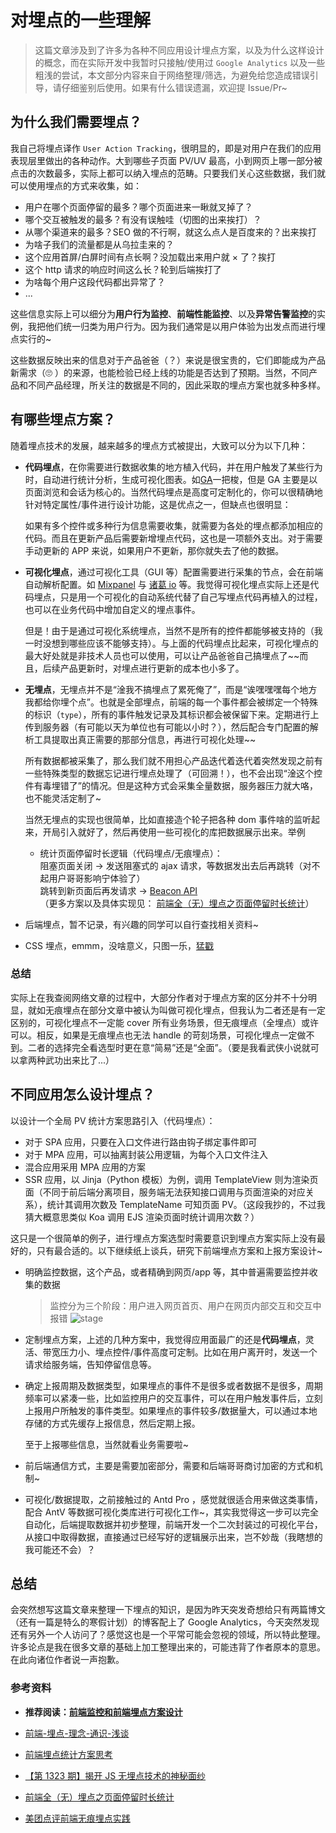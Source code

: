 # 对埋点的一些理解

> 这篇文章涉及到了许多为各种不同应用设计埋点方案，以及为什么这样设计的概念，而在实际开发中我暂时只接触/使用过 `Google Analytics` 以及一些粗浅的尝试，本文部分内容来自于网络整理/筛选，为避免给您造成错误引导，请仔细鉴别后使用。如果有什么错误遗漏，欢迎提 Issue/Pr~

## 为什么我们需要埋点？

我自己将埋点译作 `User Action Tracking`，很明显的，即是对用户在我们的应用表现层里做出的各种动作。大到哪些子页面 PV/UV 最高，小到网页上哪一部分被点击的次数最多，实际上都可以纳入埋点的范畴。只要我们关心这些数据，我们就可以使用埋点的方式来收集，如：

- 用户在哪个页面停留的最多？哪个页面进来一瞅就叉掉了？
- 哪个交互被触发的最多？有没有误触哇（切图的出来挨打）？
- 从哪个渠道来的最多？SEO 做的不行啊，就这么点人是百度来的？出来挨打
- 为啥子我们的流量都是从乌拉圭来的？
- 这个应用首屏/白屏时间有点长啊？没加载出来用户就 × 了？挨打
- 这个 http 请求的响应时间这么长？轮到后端挨打了
- 为啥每个用户这段代码都出异常了？
- ...

这些信息实际上可以细分为**用户行为监控**、**前端性能监控**、以及**异常告警监控**的实例，我把他们统一归类为用户行为。因为我们通常是以用户体验为出发点而进行埋点实行的~

这些数据反映出来的信息对于产品爸爸（？）来说是很宝贵的，它们即能成为产品新需求（🙄 ）的来源，也能检验已经上线的功能是否达到了预期。当然，不同产品和不同产品经理，所关注的数据是不同的，因此采取的埋点方案也就多种多样。

## 有哪些埋点方案？

随着埋点技术的发展，越来越多的埋点方式被提出，大致可以分为以下几种：

- **代码埋点**，在你需要进行数据收集的地方植入代码，并在用户触发了某些行为时，自动进行统计分析，生成可视化图表。如[GA](https://analytics.google.com)一把梭，但是 GA 主要是以页面浏览和会话为核心的。当然代码埋点是高度可定制化的，你可以很精确地针对特定属性/事件进行设计功能，这是优点之一，但缺点也很明显：

  如果有多个控件或多种行为信息需要收集，就需要为各处的埋点都添加相应的代码。而且在更新产品后需要新增埋点代码，这也是一项额外支出。对于需要手动更新的 APP 来说，如果用户不更新，那你就失去了他的数据。

- **可视化埋点**，通过可视化工具（GUI 等）配置需要进行采集的节点，会在前端自动解析配置。如 [Mixpanel](https://github.com/mixpanel) 与 [诸葛 io](https://demo.zhugeio.com) 等。我觉得可视化埋点实际上还是代码埋点，只是用一个可视化的自动系统代替了自己写埋点代码再植入的过程，也可以在业务代码中增加自定义的埋点事件。

  但是！由于是通过可视化系统埋点，当然不是所有的控件都能够被支持的（我一时没想到哪些应该不能够支持）。与上面的代码埋点比起来，可视化埋点的最大好处就是非技术人员也可以使用，可以让产品爸爸自己搞埋点了~~而且，后续产品更新时，对埋点进行更新的成本也小多了。

- **无埋点**，无埋点并不是“淦我不搞埋点了累死俺了”，而是“诶嘿嘿嘿每个地方我都给你埋个点”。也就是全部埋点，前端的每一个事件都会被绑定一个特殊的标识（`type`），所有的事件触发记录及其标识都会被保留下来。定期进行上传到服务器（有可能以天为单位也有可能以小时？），然后配合专门配置的解析工具提取出真正需要的那部分信息，再进行可视化处理~~

  所有数据都被采集了，那么我们就不用担心产品迭代着迭代着突然发现之前有一些特殊类型的数据忘记进行埋点处理了（可回溯！），也不会出现“淦这个控件有毒埋错了”的情况。但是这种方式会采集全量数据，服务器压力就大咯，也不能灵活定制了~

  当然无埋点的实现也很简单，比如直接造个轮子把各种 dom 事件啥的监听起来，开局引入就好了，然后再使用一些可视化的库把数据展示出来。举例

  - 统计页面停留时长逻辑（代码埋点/无痕埋点）：  
    阻塞页面关闭 -> 发送阻塞式的 ajax 请求，等数据发出去后再跳转（对不起用户哥哥影响宁体验了）  
    跳转到新页面后再发请求 -> [Beacon API](https://developer.mozilla.org/zh-CN/docs/Web/API/Beacon_API)  
    （更多方案以及具体实现见： [前端全（无）埋点之页面停留时长统计](https://github.com/zuopf769/notebook/blob/master/fe/%E5%89%8D%E7%AB%AF%E5%85%A8%EF%BC%88%E6%97%A0%EF%BC%89%E5%9F%8B%E7%82%B9%E4%B9%8B%E9%A1%B5%E9%9D%A2%E5%81%9C%E7%95%99%E6%97%B6%E9%95%BF%E7%BB%9F%E8%AE%A1/README.md)）

- 后端埋点，暂不记录，有兴趣的同学可以自行查找相关资料~

- CSS 埋点，emmm，没啥意义，只图一乐，[猛戳](https://juejin.im/post/5a5ffe79f265da3e3f4cba8a)

### 总结

实际上在我查阅网络文章的过程中，大部分作者对于埋点方案的区分并不十分明显，就如无痕埋点在部分文章中被认为叫做可视化埋点，但我认为二者还是有一定区别的，可视化埋点不一定能 cover 所有业务场景，但无痕埋点（全埋点）或许可以。相反，如果是无痕埋点也无法 handle 的苛刻场景，可视化埋点一定做不到。二者的选择完全看选型时更在意“简易”还是“全面”。（要是我看武侠小说就可以拿两种武功出来比了...）

## 不同应用怎么设计埋点？

以设计一个全局 PV 统计方案思路引入（代码埋点）：

- 对于 SPA 应用，只要在入口文件进行路由钩子绑定事件即可
- 对于 MPA 应用，可以抽离封装公用逻辑，为每个入口文件注入
- 混合应用采用 MPA 应用的方案
- SSR 应用，以 Jinja（Python 模板）为例，调用 TemplateView 则为渲染页面（不同于前后端分离项目，服务端无法获知接口调用与页面渲染的对应关系），统计其调用次数及 TemplateName 可知页面 PV。（这段我抄的，不过我猜大概意思类似 Koa 调用 EJS 渲染页面时统计调用次数？）

这只是一个很简单的例子，进行埋点方案选型时需要意识到埋点方案实际上没有最好的，只有最合适的。以下继续纸上谈兵，研究下前端埋点方案和上报方案设计~

- 明确监控数据，这个产品，或者精确到网页/app 等，其中普遍需要监控并收集的数据

  > 监控分为三个阶段：用户进入网页首页、用户在网页内部交互和交互中报错
  > ![stage](https://user-gold-cdn.xitu.io/2018/8/2/164fa1642bb839ad?imageView2/0/w/1280/h/960/format/webp/ignore-error/1)

- 定制埋点方案，上述的几种方案中，我觉得应用面最广的还是**代码埋点**，灵活、带宽压力小、埋点控件/事件高度可定制。比如在用户离开时，发送一个请求给服务端，告知停留信息等。

- 确定上报周期及数据类型，如果埋点的事件不是很多或者数据不是很多，周期频率可以紧凑一些，比如监控用户的交互事件，可以在用户触发事件后，立刻上报用户所触发的事件类型。如果埋点的事件较多/数据量大，可以通过本地存储的方式先缓存上报信息，然后定期上报。

  至于上报哪些信息，当然就看业务需要啦~

- 前后端通信方式，主要是需要加密部分，需要和后端哥哥商讨加密的方式和机制~

- 可视化/数据提取，之前接触过的 Antd Pro ，感觉就很适合用来做这类事情，配合 AntV 等数据可视化类库进行可视化工作~，其实我觉得这一步可以完全自动化，后端提取数据并初步整理，前端开发一个二次封装过的可视化平台，从接口中取得数据，直接通过已经写好的逻辑展示出来，岂不妙哉（我瞎想的我可能还不会）？

## 总结

会突然想写这篇文章来整理一下埋点的知识，是因为昨天突发奇想给只有两篇博文（还有一篇是特么的寒假计划）的博客配上了 Google Analytics，今天突然发现还有另外一个人访问了？感觉这也是一个平常可能会忽视的领域，所以特此整理。许多论点是我在很多文章的基础上加工整理出来的，可能违背了作者原本的意思。在此向诸位作者说一声抱歉。

### 参考资料

- **推荐阅读：[前端监控和前端埋点方案设计](https://juejin.im/post/5b62d68df265da0f9d1a1cd6#heading-0)**

- [前端-埋点-理念-通识-浅谈](https://juejin.im/post/5d182a3bf265da1b667bf0be#heading-6)

- [前端埋点统计方案思考](https://juejin.im/post/5c178aaaf265da6147702108#heading-0)

- [【第 1323 期】揭开 JS 无埋点技术的神秘面纱](https://mp.weixin.qq.com/s/pGP5Oohcban0P1GAzPlAgg)

- [前端全（无）埋点之页面停留时长统计](https://github.com/zuopf769/notebook/blob/master/fe/%E5%89%8D%E7%AB%AF%E5%85%A8%EF%BC%88%E6%97%A0%EF%BC%89%E5%9F%8B%E7%82%B9%E4%B9%8B%E9%A1%B5%E9%9D%A2%E5%81%9C%E7%95%99%E6%97%B6%E9%95%BF%E7%BB%9F%E8%AE%A1/README.md)

- [美团点评前端无痕埋点实践](https://zhuanlan.zhihu.com/p/26211623)
